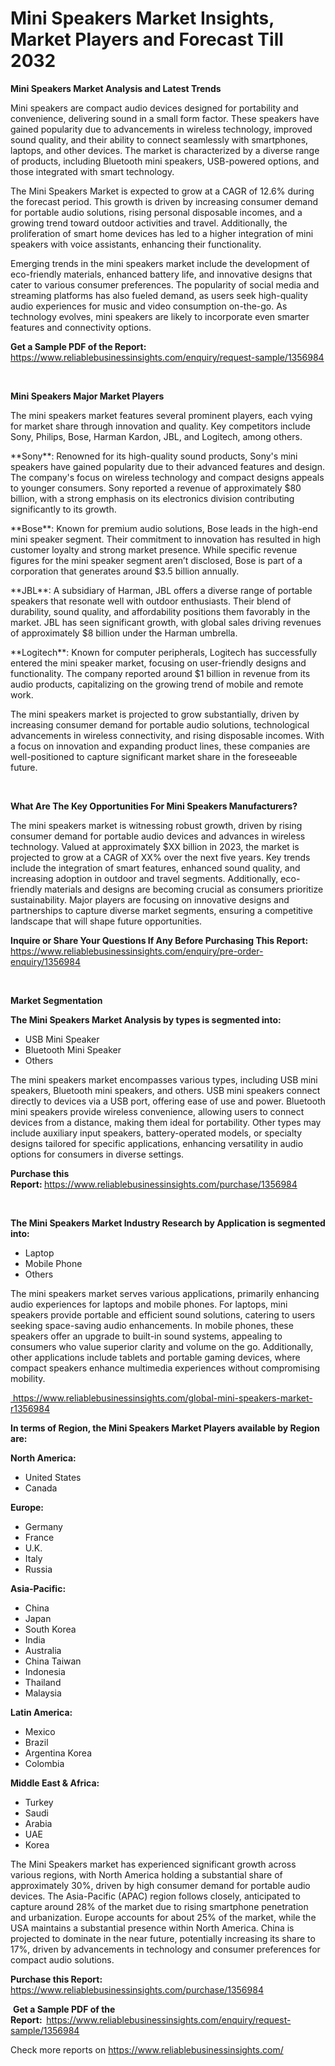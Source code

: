 <p><h1>Mini Speakers Market Insights, Market Players and Forecast Till 2032</h1></p><p><strong>Mini Speakers Market Analysis and Latest Trends</strong></p>
<p><p>Mini speakers are compact audio devices designed for portability and convenience, delivering sound in a small form factor. These speakers have gained popularity due to advancements in wireless technology, improved sound quality, and their ability to connect seamlessly with smartphones, laptops, and other devices. The market is characterized by a diverse range of products, including Bluetooth mini speakers, USB-powered options, and those integrated with smart technology.</p><p>The Mini Speakers Market is expected to grow at a CAGR of 12.6% during the forecast period. This growth is driven by increasing consumer demand for portable audio solutions, rising personal disposable incomes, and a growing trend toward outdoor activities and travel. Additionally, the proliferation of smart home devices has led to a higher integration of mini speakers with voice assistants, enhancing their functionality. </p><p>Emerging trends in the mini speakers market include the development of eco-friendly materials, enhanced battery life, and innovative designs that cater to various consumer preferences. The popularity of social media and streaming platforms has also fueled demand, as users seek high-quality audio experiences for music and video consumption on-the-go. As technology evolves, mini speakers are likely to incorporate even smarter features and connectivity options.</p></p>
<p><strong>Get a Sample PDF of the Report:&nbsp;</strong> <a href="https://www.reliablebusinessinsights.com/enquiry/request-sample/1356984?utm_campaign=3177&utm_medium=2&utm_source=Github&utm_content=ia&utm_term=04042025&utm_id=mini-speakers">https://www.reliablebusinessinsights.com/enquiry/request-sample/1356984</a></p>
<p>&nbsp;</p>
<p><strong>Mini Speakers Major Market Players</strong></p>
<p><p>The mini speakers market features several prominent players, each vying for market share through innovation and quality. Key competitors include Sony, Philips, Bose, Harman Kardon, JBL, and Logitech, among others.</p><p>**Sony**: Renowned for its high-quality sound products, Sony's mini speakers have gained popularity due to their advanced features and design. The company's focus on wireless technology and compact designs appeals to younger consumers. Sony reported a revenue of approximately $80 billion, with a strong emphasis on its electronics division contributing significantly to its growth.</p><p>**Bose**: Known for premium audio solutions, Bose leads in the high-end mini speaker segment. Their commitment to innovation has resulted in high customer loyalty and strong market presence. While specific revenue figures for the mini speaker segment aren’t disclosed, Bose is part of a corporation that generates around $3.5 billion annually.</p><p>**JBL**: A subsidiary of Harman, JBL offers a diverse range of portable speakers that resonate well with outdoor enthusiasts. Their blend of durability, sound quality, and affordability positions them favorably in the market. JBL has seen significant growth, with global sales driving revenues of approximately $8 billion under the Harman umbrella.</p><p>**Logitech**: Known for computer peripherals, Logitech has successfully entered the mini speaker market, focusing on user-friendly designs and functionality. The company reported around $1 billion in revenue from its audio products, capitalizing on the growing trend of mobile and remote work.</p><p>The mini speakers market is projected to grow substantially, driven by increasing consumer demand for portable audio solutions, technological advancements in wireless connectivity, and rising disposable incomes. With a focus on innovation and expanding product lines, these companies are well-positioned to capture significant market share in the foreseeable future.</p></p>
<p>&nbsp;</p>
<p><strong>What Are The Key Opportunities For Mini Speakers Manufacturers?</strong></p>
<p><p>The mini speakers market is witnessing robust growth, driven by rising consumer demand for portable audio devices and advances in wireless technology. Valued at approximately $XX billion in 2023, the market is projected to grow at a CAGR of XX% over the next five years. Key trends include the integration of smart features, enhanced sound quality, and increasing adoption in outdoor and travel segments. Additionally, eco-friendly materials and designs are becoming crucial as consumers prioritize sustainability. Major players are focusing on innovative designs and partnerships to capture diverse market segments, ensuring a competitive landscape that will shape future opportunities.</p></p>
<p><strong>Inquire or Share Your Questions If Any Before Purchasing This Report:</strong> <a href="https://www.reliablebusinessinsights.com/enquiry/pre-order-enquiry/1356984?utm_campaign=3177&utm_medium=2&utm_source=Github&utm_content=ia&utm_term=04042025&utm_id=mini-speakers">https://www.reliablebusinessinsights.com/enquiry/pre-order-enquiry/1356984</a></p>
<p>&nbsp;</p>
<p><strong>Market Segmentation</strong></p>
<p><strong>The Mini Speakers Market Analysis by types is segmented into:</strong></p>
<p><ul><li>USB Mini Speaker</li><li>Bluetooth Mini Speaker</li><li>Others</li></ul></p>
<p><p>The mini speakers market encompasses various types, including USB mini speakers, Bluetooth mini speakers, and others. USB mini speakers connect directly to devices via a USB port, offering ease of use and power. Bluetooth mini speakers provide wireless convenience, allowing users to connect devices from a distance, making them ideal for portability. Other types may include auxiliary input speakers, battery-operated models, or specialty designs tailored for specific applications, enhancing versatility in audio options for consumers in diverse settings.</p></p>
<p><strong>Purchase this Report:&nbsp;</strong><a href="https://www.reliablebusinessinsights.com/purchase/1356984?utm_campaign=3177&utm_medium=2&utm_source=Github&utm_content=ia&utm_term=04042025&utm_id=mini-speakers">https://www.reliablebusinessinsights.com/purchase/1356984</a></p>
<p>&nbsp;</p>
<p><strong>The Mini Speakers Market Industry Research by Application is segmented into:</strong></p>
<p><ul><li>Laptop</li><li>Mobile Phone</li><li>Others</li></ul></p>
<p><p>The mini speakers market serves various applications, primarily enhancing audio experiences for laptops and mobile phones. For laptops, mini speakers provide portable and efficient sound solutions, catering to users seeking space-saving audio enhancements. In mobile phones, these speakers offer an upgrade to built-in sound systems, appealing to consumers who value superior clarity and volume on the go. Additionally, other applications include tablets and portable gaming devices, where compact speakers enhance multimedia experiences without compromising mobility.</p></p>
<p><a href="https://www.reliablebusinessinsights.com/global-mini-speakers-market-r1356984?utm_campaign=3177&utm_medium=2&utm_source=Github&utm_content=ia&utm_term=04042025&utm_id=mini-speakers">&nbsp;https://www.reliablebusinessinsights.com/global-mini-speakers-market-r1356984</a></p>
<p><strong>In terms of Region, the Mini Speakers Market Players available by Region are:</strong></p>
<p>
    <p> <strong> North America: </strong>
        <ul>
            <li>United States</li>
            <li>Canada</li>
        </ul>
        </p> 
    <p> <strong> Europe: </strong>
        <ul>
            <li>Germany</li>
            <li>France</li>
            <li>U.K.</li>
            <li>Italy</li>
            <li>Russia</li>
        </ul>
        </p> 
    <p> <strong> Asia-Pacific: </strong>
        <ul>
            <li>China</li>
            <li>Japan</li>
            <li>South Korea</li>
            <li>India</li>
            <li>Australia</li>
            <li>China Taiwan</li>
            <li>Indonesia</li>
            <li>Thailand</li>
            <li>Malaysia</li>
        </ul>
        </p> 
    <p> <strong> Latin America: </strong>
        <ul>
            <li>Mexico</li>
            <li>Brazil</li>
            <li>Argentina Korea</li>
            <li>Colombia</li>
        </ul>
        </p> 
    <p> <strong> Middle East & Africa: </strong>
        <ul>
            <li>Turkey</li>
            <li>Saudi</li>
            <li>Arabia</li>
            <li>UAE</li>
            <li>Korea</li>
        </ul>
    </p>
    </p>
<p><p>The Mini Speakers market has experienced significant growth across various regions, with North America holding a substantial share of approximately 30%, driven by high consumer demand for portable audio devices. The Asia-Pacific (APAC) region follows closely, anticipated to capture around 28% of the market due to rising smartphone penetration and urbanization. Europe accounts for about 25% of the market, while the USA maintains a substantial presence within North America. China is projected to dominate in the near future, potentially increasing its share to 17%, driven by advancements in technology and consumer preferences for compact audio solutions.</p></p>
<p><strong>Purchase this Report: </strong><a href="https://www.reliablebusinessinsights.com/purchase/1356984?utm_campaign=3177&utm_medium=2&utm_source=Github&utm_content=ia&utm_term=04042025&utm_id=mini-speakers">https://www.reliablebusinessinsights.com/purchase/1356984</a></p>
<p>&nbsp;<strong>Get a Sample PDF of the Report:&nbsp;&nbsp;</strong><a href="https://www.reliablebusinessinsights.com/enquiry/request-sample/1356984?utm_campaign=3177&utm_medium=2&utm_source=Github&utm_content=ia&utm_term=04042025&utm_id=mini-speakers">https://www.reliablebusinessinsights.com/enquiry/request-sample/1356984</a></p>
<p><strong></strong></p>
<p>Check more reports on <a href="https://www.reliablebusinessinsights.com/?utm_campaign=3177&utm_medium=2&utm_source=Github&utm_content=ia&utm_term=04042025&utm_id=mini-speakers">https://www.reliablebusinessinsights.com/</a></p>
